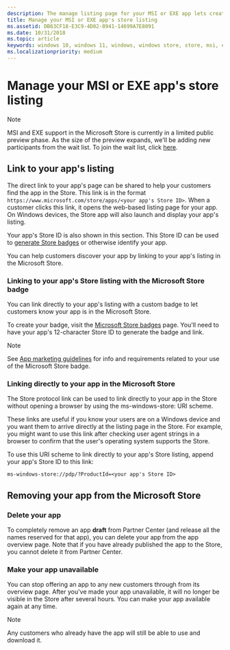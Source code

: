 ```yaml
---
description: The manage listing page for your MSI or EXE app lets create links to your app on the web and Microsoft Store, and lets you control the visibiltiy of your app on the store.
title: Manage your MSI or EXE app's store listing
ms.assetid: DB63CF18-E3C9-4D02-8941-14699A7E8091
ms.date: 10/31/2018
ms.topic: article
keywords: windows 10, windows 11, windows, windows store, store, msi, exe, unpackaged, unpackaged app, desktop app, traditional desktop app, game settings, display mode, system requirements, hardware requirements, minimum hardware, recommended hardware, privacy policy, support contact info, app website, support info
ms.localizationpriority: medium
---
```


# Manage your MSI or EXE app's store listing

> [!NOTE]
> MSI and EXE support in the Microsoft Store is currently in a limited public preview phase. As the size of the preview expands, we'll be adding new participants from the wait list. To join the wait list, click [here](https://aka.ms/storepreviewwaitlist).

## Link to your app's listing

The direct link to your app's page can be shared to help your customers find the app in the Store. This link is in the format `https://www.microsoft.com/store/apps/<your app's Store ID>`. When a customer clicks this link, it opens the web-based listing page for your app. On Windows devices, the Store app will also launch and display your app's listing.

Your app's Store ID is also shown in this section. This Store ID can be used to [generate Store badges](https://developer.microsoft.com/store/badges) or otherwise identify your app.

You can help customers discover your app by linking to your app's listing in the Microsoft Store.

### Linking to your app's Store listing with the Microsoft Store badge

You can link directly to your app's listing with a custom badge to let customers know your app is in the Microsoft Store.

To create your badge, visit the [Microsoft Store badges](https://developer.microsoft.com/store/badges) page. You'll need to have your app's 12-character Store ID to generate the badge and link.

> [!NOTE]
> See [App marketing guidelines](../app-marketing-guidelines.md) for info and requirements related to your use of the Microsoft Store badge.

### Linking directly to your app in the Microsoft Store

The Store protocol link can be used to link directly to your app in the Store without opening a browser by using the ms-windows-store: URI scheme.

These links are useful if you know your users are on a Windows device and you want them to arrive directly at the listing page in the Store. For example, you might want to use this link after checking user agent strings in a browser to confirm that the user's operating system supports the Store.

To use this URI scheme to link directly to your app's Store listing, append your app's Store ID to this link:

`ms-windows-store://pdp/?ProductId=<your app's Store ID>`

## Removing your app from the Microsoft Store

### Delete your app

To completely remove an app **draft** from Partner Center (and release all the names reserved for that app), you can delete your app from the app overview page. Note that if you have already published the app to the Store, you cannot delete it from Partner Center.

### Make your app unavailable

You can stop offering an app to any new customers through from its overview page. After you've made your app unavailable, it will no longer be visible in the Store after several hours. You can make your app available again at any time.

> [!NOTE]
> Any customers who already have the app will still be able to use and download it.
